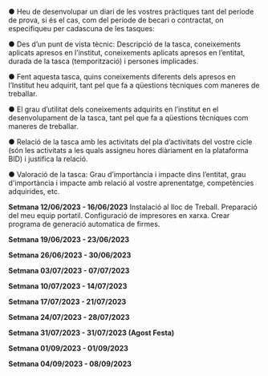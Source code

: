 ● Heu de desenvolupar un diari de les vostres pràctiques tant del període de prova, si és
el cas, com del període de becari o contractat, on especifiqueu per cadascuna de les
tasques:


● Des d’un punt de vista tècnic: Descripció de la tasca, coneixements aplicats
apresos en l’institut, coneixements aplicats apresos en l’entitat, durada de la
tasca (temporització) i persones implicades.


● Fent aquesta tasca, quins coneixements diferents dels apresos en l’Institut heu
adquirit, tant pel que fa a qüestions tècniques com maneres de treballar.


● El grau d’utilitat dels coneixements adquirits en l’institut en el desenvolupament
de la tasca, tant pel que fa a qüestions tècniques com maneres de treballar.


● Relació de la tasca amb les activitats del pla d’activitats del vostre cicle (són les
activitats a les quals assigneu hores diàriament en la plataforma BID) i justifica
la relació.


● Valoració de la tasca: Grau d’importància i impacte dins l’entitat, grau
d'importància i impacte amb relació al vostre aprenentatge, competències
adquirides, etc.

**Setmana 12/06/2023 - 16/06/2023**
Instalació al lloc de Treball.
Preparació del meu equip portatil.
Configuració de impresores en xarxa.
Crear programa de generació automatica de firmes.


**Setmana 19/06/2023 - 23/06/2023**


**Setmana 26/06/2023 - 30/06/2023**


**Setmana 03/07/2023 - 07/07/2023**


**Setmana 10/07/2023 - 14/07/2023**


**Setmana 17/07/2023 - 21/07/2023**


**Setmana 24/07/2023 - 28/07/2023**


**Setmana 31/07/2023 - 31/07/2023 (Agost Festa)**


**Setmana 01/09/2023 - 01/09/2023**


**Setmana 04/09/2023 - 08/09/2023**



